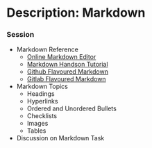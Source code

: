 # Description: Markdown

### Session
* Markdown Reference
    - [Online Markdown Editor](https://pandao.github.io/editor.md/en.html)
    - [Markdown Handson Tutorial](https://www.markdowntutorial.com/lesson/1/)
    - [Github Flavoured Markdown](https://guides.github.com/features/mastering-markdown/)
    - [Gitlab Flavoured Markdown](https://docs.gitlab.com/ee/user/markdown.html)
* Markdown Topics
    - Headings
    - Hyperlinks
    - Ordered and Unordered Bullets
    - Checklists
    - Images
    - Tables
* Discussion on Markdown Task

